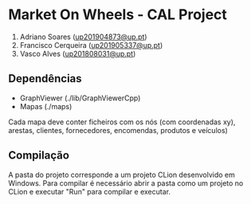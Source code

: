 # Market On Wheels - CAL Project

1. Adriano Soares (up201904873@up.pt)
2. Francisco Cerqueira (up201905337@up.pt)
3. Vasco Alves (up201808031@up.pt)

## Dependências
- GraphViewer (./lib/GraphViewerCpp)
- Mapas (./maps)

Cada mapa deve conter ficheiros com os nós (com coordenadas xy), arestas, clientes, fornecedores, encomendas, produtos e veículos)

## Compilação
A pasta do projeto corresponde a um projeto CLion desenvolvido em Windows. Para compilar é necessário abrir a pasta como um projeto no CLion e executar "Run" para compilar e executar.
